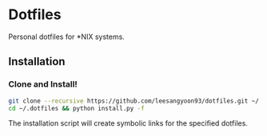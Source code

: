 Dotfiles
========

Personal dotfiles for \*NIX systems.

## Installation

### Clone and Install!

```bash
git clone --recursive https://github.com/leesangyoon93/dotfiles.git ~/.dotfiles
cd ~/.dotfiles && python install.py -f
```

The installation script will create symbolic links for the specified dotfiles.
